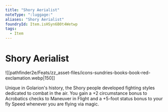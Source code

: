 ```yaml
---
title: "Shory Aerialist"
noteType: ":luggage:"
aliases: "Shory Aerialist"
foundryId: Item.isHSyn6B0t4Wetwp
tags:
  - Item
---
```


# Shory Aerialist
![[pathfinder2e/Feats/zz_asset-files/icons-sundries-books-book-red-exclamation.webp|150]]

Unique in Golarion's history, the Shory people developed fighting styles dedicated to combat in the air. You gain a +2 circumstance bonus to Acrobatics checks to Maneuver in Flight and a +5-foot status bonus to your fly Speed whenever you are flying via magic.

